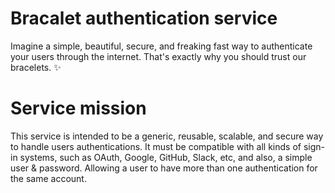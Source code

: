 # Bracalet authentication service

Imagine a simple, beautiful, secure, and freaking fast way to authenticate your users through the internet. That's exactly why you should trust our bracelets. ✨

# Service mission

This service is intended to be a generic, reusable, scalable, and secure way to handle users authentications. It must be compatible with all kinds of sign-in systems, such as OAuth, Google, GitHub, Slack, etc, and also, a simple user & password. Allowing a user to have more than one authentication for the same account.

